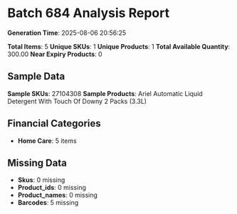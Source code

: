 # Batch 684 Analysis Report

**Generation Time**: 2025-08-06 20:56:25

**Total Items**: 5
**Unique SKUs**: 1
**Unique Products**: 1
**Total Available Quantity**: 300.00
**Near Expiry Products**: 0

## Sample Data
**Sample SKUs**: 27104308
**Sample Products**: Ariel Automatic Liquid Detergent With Touch Of Downy 2 Packs (3.3L)

## Financial Categories
- **Home Care**: 5 items

## Missing Data
- **Skus**: 0 missing
- **Product_ids**: 0 missing
- **Product_names**: 0 missing
- **Barcodes**: 5 missing
